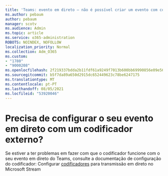 ```yaml
---
title: 'Teams: evento em direto – não é possível criar um evento com codificador externo'
ms.author: pebaum
author: pebaum
manager: scotv
ms.audience: Admin
ms.topic: article
ms.service: o365-administration
ROBOTS: NOINDEX, NOFOLLOW
localization_priority: Normal
ms.collection: Adm_O365
ms.custom:
- "1780"
- "9000208"
ms.openlocfilehash: 2f219337bdda2b11fdf61a9249f7013b600bb69990856e09e56b5ae33ec33dda
ms.sourcegitcommit: b5f7da89a650d2915dc652449623c78be6247175
ms.translationtype: MT
ms.contentlocale: pt-PT
ms.lasthandoff: 08/05/2021
ms.locfileid: "53920046"
---
```

# <a name="need-to-configure-your-live-event-with-an-external-encoder"></a>Precisa de configurar o seu evento em direto com um codificador externo?

Se estiver a ter problemas em fazer com que o codificador funcione com o seu evento em direto do Teams, consulte a documentação de configuração do codificador: Configurar [codificadores](https://docs.microsoft.com/stream/live-encoder-setup) para transmissão em direto no Microsoft Stream